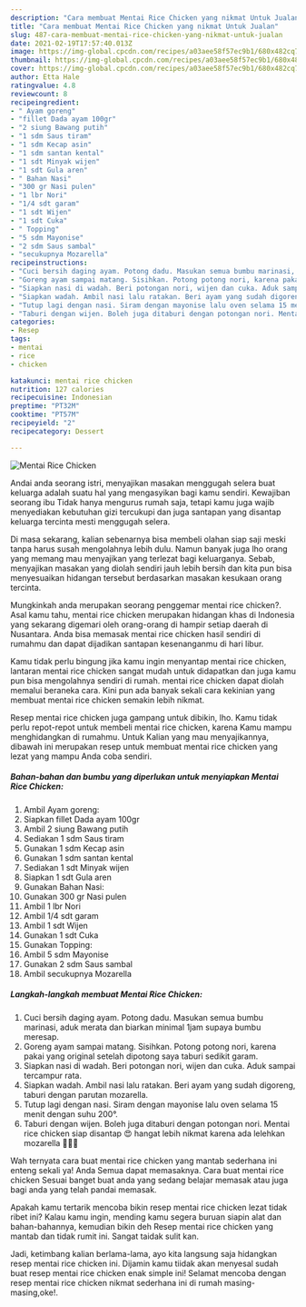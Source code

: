 ```yaml
---
description: "Cara membuat Mentai Rice Chicken yang nikmat Untuk Jualan"
title: "Cara membuat Mentai Rice Chicken yang nikmat Untuk Jualan"
slug: 487-cara-membuat-mentai-rice-chicken-yang-nikmat-untuk-jualan
date: 2021-02-19T17:57:40.013Z
image: https://img-global.cpcdn.com/recipes/a03aee58f57ec9b1/680x482cq70/mentai-rice-chicken-foto-resep-utama.jpg
thumbnail: https://img-global.cpcdn.com/recipes/a03aee58f57ec9b1/680x482cq70/mentai-rice-chicken-foto-resep-utama.jpg
cover: https://img-global.cpcdn.com/recipes/a03aee58f57ec9b1/680x482cq70/mentai-rice-chicken-foto-resep-utama.jpg
author: Etta Hale
ratingvalue: 4.8
reviewcount: 8
recipeingredient:
- " Ayam goreng"
- "fillet Dada ayam 100gr"
- "2 siung Bawang putih"
- "1 sdm Saus tiram"
- "1 sdm Kecap asin"
- "1 sdm santan kental"
- "1 sdt Minyak wijen"
- "1 sdt Gula aren"
- " Bahan Nasi"
- "300 gr Nasi pulen"
- "1 lbr Nori"
- "1/4 sdt garam"
- "1 sdt Wijen"
- "1 sdt Cuka"
- " Topping"
- "5 sdm Mayonise"
- "2 sdm Saus sambal"
- "secukupnya Mozarella"
recipeinstructions:
- "Cuci bersih daging ayam. Potong dadu. Masukan semua bumbu marinasi, aduk merata dan biarkan minimal 1jam supaya bumbu meresap."
- "Goreng ayam sampai matang. Sisihkan. Potong potong nori, karena pakai yang original setelah dipotong saya taburi sedikit garam."
- "Siapkan nasi di wadah. Beri potongan nori, wijen dan cuka. Aduk sampai tercampur rata."
- "Siapkan wadah. Ambil nasi lalu ratakan. Beri ayam yang sudah digoreng, taburi dengan parutan mozarella."
- "Tutup lagi dengan nasi. Siram dengan mayonise lalu oven selama 15 menit dengan suhu 200°."
- "Taburi dengan wijen. Boleh juga ditaburi dengan potongan nori. Mentai rice chicken siap disantap 😍 hangat lebih nikmat karena ada lelehkan mozarella 🤤🤤🤤"
categories:
- Resep
tags:
- mentai
- rice
- chicken

katakunci: mentai rice chicken 
nutrition: 127 calories
recipecuisine: Indonesian
preptime: "PT32M"
cooktime: "PT57M"
recipeyield: "2"
recipecategory: Dessert

---
```



![Mentai Rice Chicken](https://img-global.cpcdn.com/recipes/a03aee58f57ec9b1/680x482cq70/mentai-rice-chicken-foto-resep-utama.jpg)

Andai anda seorang istri, menyajikan masakan menggugah selera buat keluarga adalah suatu hal yang mengasyikan bagi kamu sendiri. Kewajiban seorang ibu Tidak hanya mengurus rumah saja, tetapi kamu juga wajib menyediakan kebutuhan gizi tercukupi dan juga santapan yang disantap keluarga tercinta mesti menggugah selera.

Di masa  sekarang, kalian sebenarnya bisa membeli olahan siap saji meski tanpa harus susah mengolahnya lebih dulu. Namun banyak juga lho orang yang memang mau menyajikan yang terlezat bagi keluarganya. Sebab, menyajikan masakan yang diolah sendiri jauh lebih bersih dan kita pun bisa menyesuaikan hidangan tersebut berdasarkan masakan kesukaan orang tercinta. 



Mungkinkah anda merupakan seorang penggemar mentai rice chicken?. Asal kamu tahu, mentai rice chicken merupakan hidangan khas di Indonesia yang sekarang digemari oleh orang-orang di hampir setiap daerah di Nusantara. Anda bisa memasak mentai rice chicken hasil sendiri di rumahmu dan dapat dijadikan santapan kesenanganmu di hari libur.

Kamu tidak perlu bingung jika kamu ingin menyantap mentai rice chicken, lantaran mentai rice chicken sangat mudah untuk didapatkan dan juga kamu pun bisa mengolahnya sendiri di rumah. mentai rice chicken dapat diolah memalui beraneka cara. Kini pun ada banyak sekali cara kekinian yang membuat mentai rice chicken semakin lebih nikmat.

Resep mentai rice chicken juga gampang untuk dibikin, lho. Kamu tidak perlu repot-repot untuk membeli mentai rice chicken, karena Kamu mampu menghidangkan di rumahmu. Untuk Kalian yang mau menyajikannya, dibawah ini merupakan resep untuk membuat mentai rice chicken yang lezat yang mampu Anda coba sendiri.

<!--inarticleads1-->

##### Bahan-bahan dan bumbu yang diperlukan untuk menyiapkan Mentai Rice Chicken:

1. Ambil  Ayam goreng:
1. Siapkan fillet Dada ayam 100gr
1. Ambil 2 siung Bawang putih
1. Sediakan 1 sdm Saus tiram
1. Gunakan 1 sdm Kecap asin
1. Gunakan 1 sdm santan kental
1. Sediakan 1 sdt Minyak wijen
1. Siapkan 1 sdt Gula aren
1. Gunakan  Bahan Nasi:
1. Gunakan 300 gr Nasi pulen
1. Ambil 1 lbr Nori
1. Ambil 1/4 sdt garam
1. Ambil 1 sdt Wijen
1. Gunakan 1 sdt Cuka
1. Gunakan  Topping:
1. Ambil 5 sdm Mayonise
1. Gunakan 2 sdm Saus sambal
1. Ambil secukupnya Mozarella




<!--inarticleads2-->

##### Langkah-langkah membuat Mentai Rice Chicken:

1. Cuci bersih daging ayam. Potong dadu. Masukan semua bumbu marinasi, aduk merata dan biarkan minimal 1jam supaya bumbu meresap.
1. Goreng ayam sampai matang. Sisihkan. Potong potong nori, karena pakai yang original setelah dipotong saya taburi sedikit garam.
1. Siapkan nasi di wadah. Beri potongan nori, wijen dan cuka. Aduk sampai tercampur rata.
1. Siapkan wadah. Ambil nasi lalu ratakan. Beri ayam yang sudah digoreng, taburi dengan parutan mozarella.
1. Tutup lagi dengan nasi. Siram dengan mayonise lalu oven selama 15 menit dengan suhu 200°.
1. Taburi dengan wijen. Boleh juga ditaburi dengan potongan nori. Mentai rice chicken siap disantap 😍 hangat lebih nikmat karena ada lelehkan mozarella 🤤🤤🤤




Wah ternyata cara buat mentai rice chicken yang mantab sederhana ini enteng sekali ya! Anda Semua dapat memasaknya. Cara buat mentai rice chicken Sesuai banget buat anda yang sedang belajar memasak atau juga bagi anda yang telah pandai memasak.

Apakah kamu tertarik mencoba bikin resep mentai rice chicken lezat tidak ribet ini? Kalau kamu ingin, mending kamu segera buruan siapin alat dan bahan-bahannya, kemudian bikin deh Resep mentai rice chicken yang mantab dan tidak rumit ini. Sangat taidak sulit kan. 

Jadi, ketimbang kalian berlama-lama, ayo kita langsung saja hidangkan resep mentai rice chicken ini. Dijamin kamu tiidak akan menyesal sudah buat resep mentai rice chicken enak simple ini! Selamat mencoba dengan resep mentai rice chicken nikmat sederhana ini di rumah masing-masing,oke!.

